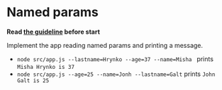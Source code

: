 # Named params

**Read [the guideline](https://github.com/mate-academy/js_task-guideline/blob/master/README.md) before start**

Implement the app reading named params and printing a message.
- `node src/app.js --lastname=Hrynko --age=37 --name=Misha ` prints `Misha Hrynko is 37`
- `node src/app.js --age=25 --name=Jonh --lastname=Galt` prints `John Galt is 25`
